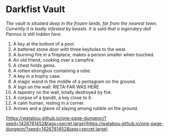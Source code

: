# Darkfist Vault

_The vault is situated deep in the frozen lands, far from the nearest town. Currently it is badly infested by beasts. It is said that a legendary doll Pannos is still hidden here._

1. A key at the bottom of a pool.
2. A battered stone door with three keyholes to the west.
3. A burning fire in a fireplace, makes a person smaller when touched.
4. An old friend, cooking over a campfire.
5. A chest holds gems.
6. A rotten strongbox containing a robe.
7. A key in a trophy case.
8. A magic wand in the middle of a pentagram on the ground.
9. A sign on the wall: RIETA-FAR WAS HERE
10. A tapestry on the wall, totally destroyed by fire.
11. A corpse of a bandit, a key close to it.
12. A calm human, resting in a corner.
13. Arrows and a glaive of slaying among rubble on the ground.

[https://watabou.github.io/one-page-dungeon/?seed=1426781452&tags=secret,large](https://watabou.github.io/one-page-dungeon/?seed=1426781452&tags=secret,large)
